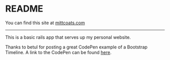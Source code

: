 # README

You can find this site at [mittcoats.com](https://www.mittcoats.com)

***

This is a basic rails app that serves up my personal website.

Thanks to betul for posting a great CodePen example of a Bootstrap Timeline. A
link to the CodePen can be found [here](https://codepen.io/bsngr/pen/Ifvbi/).
